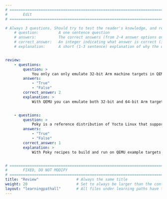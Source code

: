```yaml
---
# ================================================================================
#       Edit
# ================================================================================

# Always 3 questions. Should try to test the reader's knowledge, and reinforce the key points you want them to remember.
    # question:         A one sentence question
    # answers:          The correct answers (from 2-4 answer options only). Should be surrounded by quotes.
    # correct_answer:   An integer indicating what answer is correct (index starts from 0)
    # explanation:      A short (1-3 sentence) explanation of why the correct answer is correct. Can add additional context if desired


review:
    - questions:
        question: >
            You only can only emulate 32-bit Arm machine targets in QEMU.
        answers:
            - "True"
            - "False"
        correct_answer: 2                     
        explanation: >
            With QEMU you can emulate both 32-bit and 64-bit Arm targets. 


    - questions:
        question: >
            Poky is a reference distribution of Yocto Linux that supports QEMU targets by default.
        answers:
            - "True"
            - "False"
        correct_answer: 1                     
        explanation: >
            With Poky recipes to build and run on QEMU example targets are supported by default.


# ================================================================================
#       FIXED, DO NOT MODIFY
# ================================================================================
title: "Review"                 # Always the same title
weight: 20                      # Set to always be larger than the content in this path
layout: "learningpathall"       # All files under learning paths have this same wrapper
---
```

